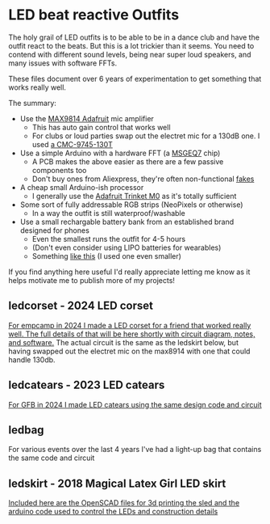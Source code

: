 # LED beat reactive Outfits

The holy grail of LED outfits is to be able to be in a dance club and have the outfit react to the beats. But this is a lot trickier than it seems. You
need to contend with different sound levels, being near super loud speakers, and many issues with software FFTs.

These files document over 6 years of experimentation to get something that works really well.

The summary:

- Use the [MAX9814 Adafruit](https://www.adafruit.com/product/1713) mic amplifier
  - This has auto gain control that works well
  - For clubs or loud parties swap out the electret mic for a 130dB one. I used [a CMC-9745-130T](https://www.digikey.co.uk/en/products/detail/cui-devices/CMC-9745-130T/7784321)
- Use a simple Arduino with a hardware FFT (a [MSGEQ7](https://www.sparkfun.com/products/10468) chip)
  - A PCB makes the above easier as there are a few passive components too
  - Don't buy ones from Aliexpress, they're often non-functional [fakes](https://forum.arduino.cc/t/what-are-the-symptoms-of-fake-msgeq7/896820)
- A cheap small Arduino-ish processor
  - I generally use the [Adafruit Trinket M0](https://www.adafruit.com/product/3500) as it's totally sufficient
- Some sort of fully addressable RGB strips (NeoPixels or otherwise)
  - In a way the outfit is still waterproof/washable
- Use a small rechargable battery bank from an established brand designed for phones
  - Even the smallest runs the outfit for 4-5 hours
  - (Don't even consider using LIPO batteries for wearables)
  - Something [like this](https://amazon.co.uk//dp/B01CU1EC6Y) (I used one even smaller)

If you find anything here useful I'd really appreciate letting me know as it helps motivate me to publish more of my projects!

## ledcorset - 2024 LED corset

[For empcamp in 2024 I made a LED corset for a friend that worked really well. The full details of that will be here shortly with circuit diagram, notes,
and software.](ledcorset/README.md) The actual circuit is the same as the ledskirt below, but having swapped out the electret mic on the max8914 with one that could handle
130db.

## ledcatears - 2023 LED catears

[For GFB in 2024 I made LED catears using the same design code and circuit](ledcatears/README.md)

## ledbag

For various events over the last 4 years I've had a light-up bag that contains the same code and circuit

## ledskirt - 2018 Magical Latex Girl LED skirt

[Included here are the OpenSCAD files for 3d printing the sled and the
arduino code used to control the LEDs and construction details](ledskirt/README.md)
